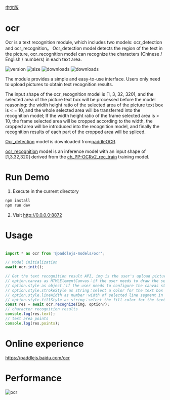 [中文版](./README_cn.md)

# ocr

Ocr is a text recognition module, which includes two models: ocr_detection and ocr_recognition。 Ocr_detection model detects the region of the text in the picture, ocr_recognition model can recognize the characters (Chinese / English / numbers) in each text area. 

<img src="https://img.shields.io/npm/v/@paddlejs-models/ocr?color=success" alt="version"> <img src="https://img.shields.io/bundlephobia/min/@paddlejs-models/ocr" alt="size"> <img src="https://img.shields.io/npm/dm/@paddlejs-models/ocr?color=orange" alt="downloads"> <img src="https://img.shields.io/npm/dt/@paddlejs-models/ocr" alt="downloads">

The module provides a simple and easy-to-use interface. Users only need to upload pictures to obtain text recognition results.

The input shape of the ocr_recognition model is [1, 3, 32, 320], and the selected area of the picture text box will be processed before the model reasoning: the width height ratio of the selected area of the picture text box is < = 10, and the whole selected area will be transferred into the recognition model; If the width height ratio of the frame selected area is > 10, the frame selected area will be cropped according to the width, the cropped area will be introduced into the recognition model, and finally the recognition results of each part of the cropped area will be spliced.

[Ocr_detection](https://paddleocr.bj.bcebos.com/PP-OCRv2/chinese/ch_PP-OCRv2_det_infer.tar) model is downloaded from[paddleOCR](https://github.com/PaddlePaddle/PaddleOCR).

[ocr_recognition](https://paddlejs.bj.bcebos.com/models/ch_PP-OCRv2_static_320.zip) model is an inference model with an input shape of [1,3,32,320] derived from the [ch_PP-OCRv2_rec_train](https://paddleocr.bj.bcebos.com/PP-OCRv2/chinese/ch_PP-OCRv2_rec_train.tar) training model.


# Run Demo
1. Execute in the current directory
``` bash
npm install
npm run dev
```
2. Visit http://0.0.0.0:8872

# Usage

```js

import * as ocr from '@paddlejs-models/ocr';

// Model initialization
await ocr.init();

// Get the text recognition result API, img is the user's upload picture, and option is an optional parameter
// option.canvas as HTMLElementCanvas：if the user needs to draw the selected area of the text box, pass in the canvas element
// option.style as object：if the user needs to configure the canvas style, pass in the style object
// option.style.strokeStyle as string：select a color for the text box
// option.style.lineWidth as number：width of selected line segment in text box
// option.style.fillStyle as string：select the fill color for the text box
const res = await ocr.recognize(img, option?);
// character recognition results
console.log(res.text);
// text area points
console.log(res.points);
```

# Online experience

https://paddlejs.baidu.com/ocr

# Performance
<img alt="ocr" src="https://user-images.githubusercontent.com/43414102/156380942-2ee5ad8d-d023-4cd3-872c-b18ebdcbb3f3.gif">
